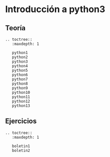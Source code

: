 # Introducción a python3

## Teoría

```eval_rst
.. toctree::
   :maxdepth: 1

   python1
   python2
   python3
   python4
   python5
   python6
   python7
   python8
   python9
   python10
   python11
   python12
   python13
```
## Ejercicios

```eval_rst
.. toctree::
   :maxdepth: 1

   boletin1
   boletin2
   
```
